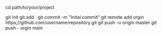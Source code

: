 cd path/to/your/project

git init
git add .
git commit -m "Inital commit"
git remote add orgin https;//github.com/username/repository.git
git push -u origin master
git push - orgin main 
